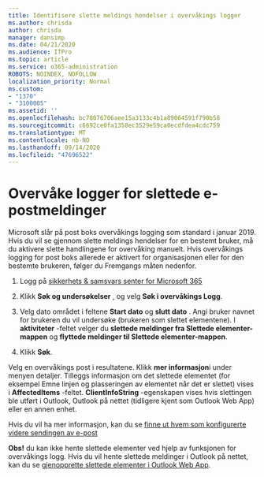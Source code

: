 ```yaml
---
title: Identifisere slette meldings hendelser i overvåkings logger
ms.author: chrisda
author: chrisda
manager: dansimp
ms.date: 04/21/2020
ms.audience: ITPro
ms.topic: article
ms.service: o365-administration
ROBOTS: NOINDEX, NOFOLLOW
localization_priority: Normal
ms.custom:
- "1370"
- "3100005"
ms.assetid: ''
ms.openlocfilehash: bc78076706aee15a3133c4b1a89064591f790b58
ms.sourcegitcommit: c6692ce0fa1358ec3529e59ca0ecdfdea4cdc759
ms.translationtype: MT
ms.contentlocale: nb-NO
ms.lasthandoff: 09/14/2020
ms.locfileid: "47696522"
---
```

# <a name="audit-logs-for-deleted-email-messages"></a>Overvåke logger for slettede e-postmeldinger

Microsoft slår på post boks overvåkings logging som standard i januar 2019. Hvis du vil se gjennom slette meldings hendelser for en bestemt bruker, må du aktivere slette handlingene for overvåking manuelt. Hvis overvåkings logging for post boks allerede er aktivert for organisasjonen eller for den bestemte brukeren, følger du Fremgangs måten nedenfor.

1. Logg på [sikkerhets & samsvars senter for Microsoft 365](https://protection.office.com/)

2. Klikk **Søk og undersøkelser** , og velg **Søk i overvåkings Logg**.

3. Velg dato området i feltene **Start dato** og **slutt dato** . Angi bruker navnet for brukeren du vil undersøke (brukeren som slettet elementene). I **aktiviteter** -feltet velger du **slettede meldinger fra Slettede elementer-mappen** og **flyttede meldinger til Slettede elementer-mappen**.

4. Klikk **Søk**.

Velg en overvåkings post i resultatene. Klikk **mer informasjon**i under menyen detaljer. Tilleggs informasjon om det slettede elementet (for eksempel Emne linjen og plasseringen av elementet når det er slettet) vises i **AffectedItems** -feltet. **ClientInfoString** -egenskapen vises hvis slettingen ble utført i Outlook, Outlook på nettet (tidligere kjent som Outlook Web App) eller en annen enhet.

Hvis du vil ha mer informasjon, kan du se [finne ut hvem som konfigurerte videre sendingen av e-post](https://docs.microsoft.com/microsoft-365/compliance/auditing-troubleshooting-scenarios#determine-if-a-user-deleted-email-items)

**Obs!** du kan ikke hente slettede elementer ved hjelp av funksjonen for overvåkings logg. Hvis du vil hente slettede meldinger i Outlook på nettet, kan du se [gjenopprette slettede elementer i Outlook Web App](https://support.office.com/article/C3D8FC15-EEEF-4F1C-81DF-E27964B7EDD4).
